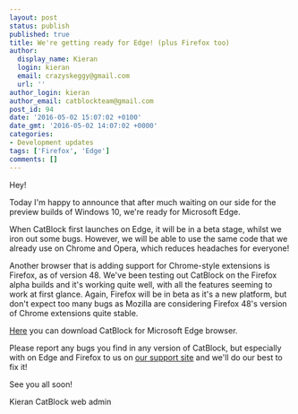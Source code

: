 ```yaml
---
layout: post
status: publish
published: true
title: We're getting ready for Edge! (plus Firefox too)
author:
  display_name: Kieran
  login: kieran
  email: crazyskeggy@gmail.com
  url: ''
author_login: kieran
author_email: catblockteam@gmail.com
post_id: 94
date: '2016-05-02 15:07:02 +0100'
date_gmt: '2016-05-02 14:07:02 +0000'
categories:
- Development updates
tags: ['Firefox', 'Edge']
comments: []
---
```


Hey!

Today I'm happy to announce that after much waiting on our side for the preview builds of Windows 10, we're ready for Microsoft Edge.

When CatBlock first launches on Edge, it will be in a beta stage, whilst we iron out some bugs. However, we will be able to use the same code that we already use on Chrome and Opera, which reduces headaches for everyone!

<!--more-->

Another browser that is adding support for Chrome-style extensions is Firefox, as of version 48. We've been testing out CatBlock on the Firefox alpha builds and it's working quite well, with all the features seeming to work at first glance. Again, Firefox will be in beta as it's a new platform, but don't expect too many bugs as Mozilla are considering Firefox 48's version of Chrome extensions quite stable.

[Here](https://github.com/CatBlock/catblock/releases/tag/1.4) you can download CatBlock for Microsoft Edge browser.

Please report any bugs you find in any version of CatBlock, but especially with on Edge and Firefox to us on [our support site](https://catblock.tenderapp.com) and we'll do our best to fix it!

See you all soon!

Kieran
CatBlock web admin
